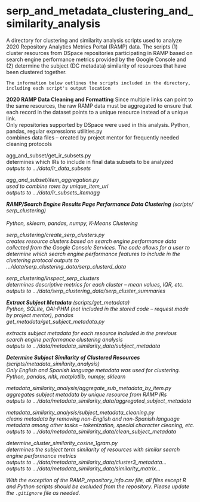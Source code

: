 # serp_and_metadata_clustering_and_similarity_analysis

A directory for clustering and similarity analysis scripts used to analyze 2020 Repository Analytics Metrics Portal (RAMP) data. The scripts (1) cluster resources from DSpace repositories participating in RAMP based on search engine performance metrics provided by the Google Console and (2) determine the subject (DC metadata) similarity of resources that have been clustered together.
```
The information below outlines the scripts included in the directory, including each script's output location
```
**2020 RAMP Data Cleaning and Formatting**
Since multiple links can point to the same resources, the raw RAMP data must be aggregated to ensure that each record in the dataset points to a unique resource instead of a unique link. 
<br>Only repositories supported by DSpace were used in this analysis.	Python, pandas, regular expressions	utilities.py
<br>combines data files – created by project mentor for frequently needed cleaning protocols

agg_and_subset/get_ir_subsets.py
<br>determines which IRs to include in final data subsets to be analyzed
<br><i>outputs to …/data/ir_data_subsets

agg_and_subset/item_aggregation.py 
<br>used to combine rows by unique_item_uri
<br>outputs to …/data/ir_subsets_itemagg

**RAMP/Search Engine Results Page Performance Data Clustering**
(scripts/ serp_clustering)	
<br>Python, sklearn, pandas, numpy, K-Means Clustering

serp_clustering/create_serp_clusters.py
<br>creates resource clusters based on search engine performance data collected from the Google Console Services. The code allows for a user to determine which search engine performance features to include in the clustering protocol outputs to …/data/serp_clustering_data/serp_clusterd_data

serp_clustering/inspect_serp_clusters
<br>determines descriptive metrics for each cluster – mean values, IQR, etc.
<br>outputs to …/data/serp_clustering_data/serp_cluster_summaries

**Extract Subject Metadata**
(scripts/get_metadata)
<br>Python, SQLite, OAI-PHM (not included in the stored code – request made by project mentor), pandas
<br>get_metadata/get_subject_metadata.py 

extracts subject metadata for each resource included in the previous search engine performance clustering analysis
<br>outputs to …/data/metadata_similarity_data/subject_metadata

**Determine Subject Similarity of Clustered Resources**
(scripts/metadata_similarity_analysis)
<br>Only English and Spanish language metadata was used for clustering.	Python, pandas, nltk, matplotlib, numpy, sklearn 

metadata_similarity_analysis/aggregate_sub_metadata_by_item.py 
<br>aggregates subject metadata by unique resource from RAMP IRs
<br>outputs to …/data/metadata_similarity_data/aggregated_subject_metadata

metadata_similarity_analysis/subject_metadata_cleaning.py 
<br>cleans metadata by removing non-English and non-Spanish language metadata among other tasks – tokenization, special character cleaning, etc. 
<br>outputs to …/data/metadata_similarity_data/clean_subject_metadata

determine_cluster_similarity_cosine_1gram.py 
<br>determines the subject term similarity of resources with similar search engine performance metrics
<br>outputs to …/data/metadata_similarity_data/cluster3_metadata…
<br>outputs to …/data/metadata_similarity_data/similarity_matrix…



With the exception of the *RAMP_repository_info.csv* file, all files except R and Python scripts should be excluded from the repository. Please update the ```.gitignore``` file as needed.
